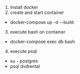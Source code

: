 1. Install docker
2. create and start container
  - docker-compose up -d --build
3. execute bash on container
  - docker-compose exec db bash
4. execute psql
  - su - postgres
  - psql dvdrental

